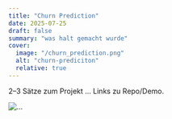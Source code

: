 ```yaml
---
title: "Churn Prediction"
date: 2025-07-25
draft: false
summary: "was halt gemacht wurde"
cover:
  image: "/churn_prediction.png"
  alt: "churn-prediciton"
  relative: true
---
```

2–3 Sätze zum Projekt … Links zu Repo/Demo.

<img src="/images/projects/wse2-phonons.png" class="img-small img-right" alt="...">
